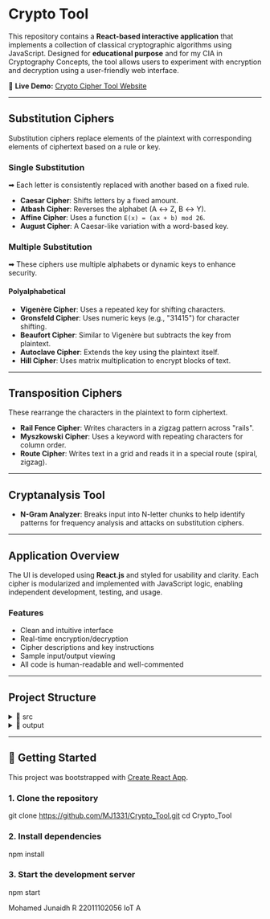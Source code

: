 # Crypto Tool

This repository contains a **React-based interactive application** that implements a collection of classical cryptographic algorithms using JavaScript. Designed for **educational purpose** and for my CIA in Cryptography Concepts, the tool allows users to experiment with encryption and decryption using a user-friendly web interface.

🔗 **Live Demo:** [Crypto Cipher Tool Website](https://crypto-tool-project.vercel.app/)

---

## Substitution Ciphers

Substitution ciphers replace elements of the plaintext with corresponding elements of ciphertext based on a rule or key.

### Single Substitution  
➡ Each letter is consistently replaced with another based on a fixed rule.

-  **Caesar Cipher**: Shifts letters by a fixed amount.
-  **Atbash Cipher**: Reverses the alphabet (A ↔ Z, B ↔ Y).
-  **Affine Cipher**: Uses a function `E(x) = (ax + b) mod 26`.
-  **August Cipher**: A Caesar-like variation with a word-based key.

###  Multiple Substitution  
➡ These ciphers use multiple alphabets or dynamic keys to enhance security.

####  Polyalphabetical
-  **Vigenère Cipher**: Uses a repeated key for shifting characters.
-  **Gronsfeld Cipher**: Uses numeric keys (e.g., "31415") for character shifting.
-  **Beaufort Cipher**: Similar to Vigenère but subtracts the key from plaintext.
-  **Autoclave Cipher**: Extends the key using the plaintext itself.
-  **Hill Cipher**: Uses matrix multiplication to encrypt blocks of text.

---

## Transposition Ciphers

These rearrange the characters in the plaintext to form ciphertext.

-  **Rail Fence Cipher**: Writes characters in a zigzag pattern across "rails".
-  **Myszkowski Cipher**: Uses a keyword with repeating characters for column order.
-  **Route Cipher**: Writes text in a grid and reads it in a special route (spiral, zigzag).

---

## Cryptanalysis Tool

-  **N-Gram Analyzer**: Breaks input into N-letter chunks to help identify patterns for frequency analysis and attacks on substitution ciphers.

---

## Application Overview

The UI is developed using **React.js** and styled for usability and clarity. Each cipher is modularized and implemented with JavaScript logic, enabling independent development, testing, and usage.

### Features

-  Clean and intuitive interface
-  Real-time encryption/decryption
-  Cipher descriptions and key instructions
-  Sample input/output viewing
-  All code is human-readable and well-commented

---

## Project Structure

<details>
<summary>📁 src</summary>
src/ ├── App.js
├── App.css
├── ciphers/
│ ├── Caesar.js
│ ├── Atbash.js
│ ├── Affine.js
│ ├── Vigenere.js
│ ├── Gronsfeld.js
│ ├── Beaufort.js
│ ├── August.js
│ ├── Autoclave.js
│ ├── Hill.js
│ ├── Route.js
│ ├── Myszkowski.js
│ └── Ngram.js

</details>

<details>
<summary>📁 output</summary>

output/ └── caesar_encry.png
└── caesar_decry.png
└── atbash_encry.png
.
.

</details>

---

## 🚀 Getting Started

This project was bootstrapped with [Create React App](https://github.com/facebook/create-react-app).

### 1. Clone the repository
git clone https://github.com/MJ1331/Crypto_Tool.git
cd Crypto_Tool

### 2. Install dependencies
npm install

### 3. Start the development server
npm start


Mohamed Junaidh R
22011102056
IoT A
